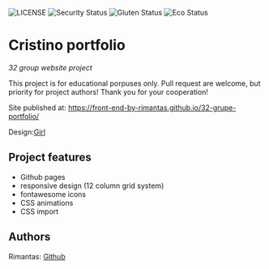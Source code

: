 ![LICENSE](https://img.shields.io/badge/license-MIT-blue.svg?style=flat-square)
![Security Status](https://img.shields.io/security-headers?label=Security&url=https%3A%2F%2Fgithub.com&style=flat-square)
![Gluten Status](https://img.shields.io/badge/Gluten-Free-green.svg)
![Eco Status](https://img.shields.io/badge/ECO-Friendly-green.svg)

# Cristino portfolio

_32 group website project_

This project is for educational porpuses only. Pull request are welcome, but priority for project authors! Thank you for your cooperation!

Site published at: https://front-end-by-rimantas.github.io/32-grupe-portfolio/

Design:[Girl](https://cdn.discordapp.com/attachments/850245533838868480/850246211415834634/unknown.png)

## Project features

- Github pages
- responsive design (12 column grid system)
- fontawesome icons
- CSS animations
- CSS import

## Authors

Rimantas: [Github](https://github.com/belauzas)
